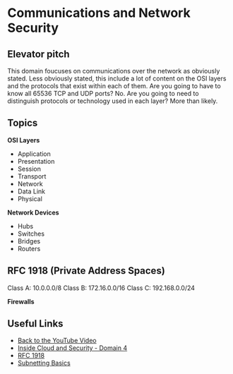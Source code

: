 # Communications and Network Security

## Elevator pitch
This domain foucuses on communications over the network as obviously stated. Less obviously stated, this include a lot of content on the OSI layers and the protocols that exist within each of them. Are you going to have to know all 65536 TCP and UDP ports? No. Are you going to need to distinguish protocols or technology used in each layer? More than likely.

## Topics

**OSI Layers**

- Application
- Presentation
- Session
- Transport
- Network
- Data Link
- Physical

**Network Devices**
- Hubs
- Switches
- Bridges
- Routers

## RFC 1918 (Private Address Spaces)

Class A: 10.0.0.0/8
Class B: 172.16.0.0/16
Class C: 192.168.0.0/24

**Firewalls**

## Useful Links

- [Back to the YouTube Video]()
- [Inside Cloud and Security - Domain 4](https://www.youtube.com/watch?v=-b-BbFv7eI8)
- [RFC 1918](https://datatracker.ietf.org/doc/html/rfc1918)
- [Subnetting Basics](https://docs.microsoft.com/en-us/troubleshoot/windows-client/networking/tcpip-addressing-and-subnetting)

